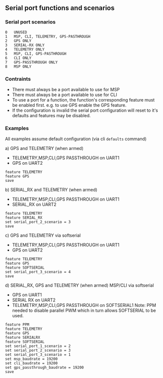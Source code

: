 
## Serial port functions and scenarios

### Serial port scenarios

```
0   UNUSED
1   MSP, CLI, TELEMETRY, GPS-PASTHROUGH
2   GPS ONLY
3   SERIAL-RX ONLY
4   TELEMETRY ONLY
5   MSP, CLI, GPS-PASTHROUGH
6   CLI ONLY
7   GPS-PASSTHROUGH ONLY
8   MSP ONLY
```

### Contraints

* There must always be a port available to use for MSP
* There must always be a port available to use for CLI
* To use a port for a function, the function's corresponding feature must be enabled first.
e.g. to use GPS enable the GPS feature.
* If the configuration is invalid the serial port configuration will reset to it's defaults and features may be disabled.

### Examples

All examples assume default configuration (via cli `defaults` command)

a) GPS and TELEMETRY (when armed)

- TELEMETRY,MSP,CLI,GPS PASSTHROUGH on UART1
- GPS on UART2

```
feature TELEMETRY
feature GPS
save
```

b) SERIAL_RX and TELEMETRY (when armed)

- TELEMETRY,MSP,CLI,GPS PASSTHROUGH on UART1
- SERIAL_RX on UART2

```
feature TELEMETRY
feature SERIAL_RX
set serial_port_2_scenario = 3
save
```

c) GPS and TELEMETRY via softserial

- TELEMETRY,MSP,CLI,GPS PASSTHROUGH on UART1
- GPS on UART2

```
feature TELEMETRY
feature GPS
feature SOFTSERIAL
set serial_port_3_scenario = 4
save
```
d) SERIAL_RX, GPS and TELEMETRY (when armed) MSP/CLI via softserial

- GPS on UART1
- SERIAL RX on UART2
- TELEMETRY,MSP,CLI,GPS PASSTHROUGH on SOFTSERIAL1
Note: PPM needed to disable parallel PWM which in turn allows SOFTSERIAL to be used.

```
feature PPM
feature TELEMETRY
feature GPS
feature SERIALRX
feature SOFTSERIAL
set serial_port_1_scenario = 2
set serial_port_2_scenario = 3
set serial_port_3_scenario = 1
set msp_baudrate = 19200
set cli_baudrate = 19200
set gps_passthrough_baudrate = 19200
save
```
